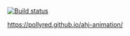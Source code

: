 [![Build status](https://ci.appveyor.com/api/projects/status/nn6vemt600x7g6p7?svg=true)](https://ci.appveyor.com/project/PollyRed/ahj-animation)

https://pollyred.github.io/ahj-animation/
